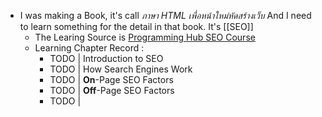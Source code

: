 - I was making a Book, it's call *ภาษา HTML เพื่อหน้าใหม่หัดสร้างเว็บ* And I need to learn something for the detail in that book. It's [[SEO]]
	- The Learing Source is [Programming Hub SEO Course](https://programminghub.io/coursedetail/programming/learn/SEO/70)
	- Learning Chapter Record :
		- TODO | Introduction to SEO
		- TODO | How Search Engines Work
		- TODO | **On**-Page SEO Factors
		- TODO | **Off**-Page SEO Factors
		- TODO |